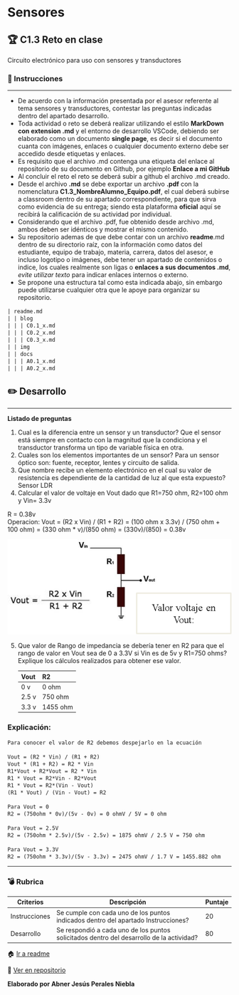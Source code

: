 # Sensores

## :trophy: C1.3 Reto en clase

Circuito electrónico para uso con sensores y transductores

### :blue_book: Instrucciones
___

- De acuerdo con la información presentada por el asesor referente al tema sensores y transductores, contestar las preguntas indicadas dentro del apartado desarrollo.
- Toda actividad o reto se deberá realizar utilizando el estilo **MarkDown con extension .md** y el entorno de desarrollo VSCode, debiendo ser elaborado como un documento **single page**, es decir si el documento cuanta con imágenes, enlaces o cualquier documento externo debe ser accedido desde etiquetas y enlaces.
- Es requisito que el archivo .md contenga una etiqueta del enlace al repositorio de su documento en Github, por ejemplo **Enlace a mi GitHub**
- Al concluir el reto el reto se deberá subir a github el archivo .md creado.
- Desde el archivo **.md** se debe exportar un archivo **.pdf** con la nomenclatura **C1.3_NombreAlumno_Equipo.pdf**, el cual deberá subirse a classroom dentro de su apartado correspondiente, para que sirva como evidencia de su entrega; siendo esta plataforma **oficial** aquí se recibirá la calificación de su actividad por individual.
- Considerando que el archivo .pdf, fue obtenido desde archivo .md, ambos deben ser idénticos y mostrar el mismo contenido.
- Su repositorio ademas de que debe contar con un archivo **readme**.md dentro de su directorio raíz, con la información como datos del estudiante, equipo de trabajo, materia, carrera, datos del asesor, e incluso logotipo o imágenes, debe tener un apartado de contenidos o indice, los cuales realmente son ligas o **enlaces a sus documentos .md**, _evite utilizar texto_ para indicar enlaces internos o externo.
- Se propone una estructura tal como esta indicada abajo, sin embargo puede utilizarse cualquier otra que le apoye para organizar su repositorio.


```  
| readme.md
| | blog
| | | C0.1_x.md
| | | C0.2_x.md
| | | C0.3_x.md
| | img
| | docs
| | | A0.1_x.md
| | | A0.2_x.md
```

## :pencil2: Desarrollo

___

**Listado de preguntas**

1. Cual es la diferencia entre un sensor y un transductor? Que el sensor está siempre en contacto con la magnitud que la condiciona y el transductor transforma un tipo de variable física en otra.
2. Cuales son los elementos importantes de un sensor? Para un sensor óptico son: fuente, receptor, lentes y circuito de salida.
3. Que nombre recibe un elemento electrónico en el cual su valor de resistencia es dependiente de la cantidad de luz al que esta expuesto? Sensor LDR 
4. Calcular el valor de voltaje en Vout dado que R1=750 ohm, R2=100 ohm y Vin= 3.3v 

R = 0.38v     
Operacion: Vout = (R2 x Vin) / (R1 + R2) = (100 ohm x 3.3v) / (750 ohm + 100 ohm) = (330 ohm * v)/(850 ohm) = (330v)/(850) = 0.38v 

![SensoresTransductoresCircuitoVout](../img/C1.x_SensoresTransductoresCircuitoVout.png)

5. Que valor de Rango de impedancia se debería tener en R2 para que el rango de valor en Vout sea de 0 a 3.3V si Vin es de 5v y R1=750 ohms? Explique los cálculos realizados para obtener ese valor.

    Vout | R2 |
    ----|----|
    0 v | 0 ohm|
    2.5 v | 750 ohm |
    3.3 v | 1455 ohm |

### Explicación:
    Para conocer el valor de R2 debemos despejarlo en la ecuación

    Vout = (R2 * Vin) / (R1 + R2)
    Vout * (R1 + R2) = R2 * Vin
    R1*Vout + R2*Vout = R2 * Vin
    R1 * Vout = R2*Vin - R2*Vout
    R1 * Vout = R2*(Vin - Vout)
    (R1 * Vout) / (Vin - Vout) = R2

    Para Vout = 0 
    R2 = (750ohm * 0v)/(5v - 0v) = 0 ohmV / 5V = 0 ohm

    Para Vout = 2.5V
    R2 = (750ohm * 2.5v)/(5v - 2.5v) = 1875 ohmV / 2.5 V = 750 ohm

    Para Vout = 3.3V
    R2 = (750ohm * 3.3v)/(5v - 3.3v) = 2475 ohmV / 1.7 V = 1455.882 ohm
___

### :bomb: Rubrica

| Criterios     | Descripción                                                                                  | Puntaje |
| ------------- | -------------------------------------------------------------------------------------------- | ------- |
| Instrucciones | Se cumple con cada uno de los puntos indicados dentro del apartado Instrucciones?            | 20 |
| Desarrollo    | Se respondió a cada uno de los puntos solicitados dentro del desarrollo de la actividad?     | 80      |

:house: [Ir a readme](https://github.com/AbnerPerales19/SistemasProgramables_AbnerPerales.git)

:page_with_curl: [Ver en repositorio](https://github.com/AbnerPerales19/SistemasProgramables_AbnerPerales/blob/master/blog/C1.3_CircuitoDivisorVoltaje.md)

**Elaborado por Abner Jesús Perales Niebla**